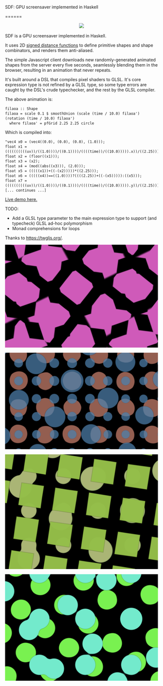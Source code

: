SDF: GPU screensaver implemented in Haskell

======

<p align="center">
  <img src="https://raw.githubusercontent.com/GregoryTravis/sdf/master/images/screencast.gif">
</p>

SDF is a GPU screensaver implemented in Haskell.

It uses 2D [signed distance
functions](https://iquilezles.org/www/articles/distfunctions2d/distfunctions2d.htm)
to define primitive shapes and shape combinators, and renders them anti-aliased.

The simple Javascript client downloads new randomly-generated animated shapes
from the server every five seconds, seamlessly blending them in the browser,
resulting in an animation that never repeats.

It's built around a DSL that compiles pixel shaders to GLSL. It's core
expression type is not refined by a GLSL type, so some type errors are caught by
the DSL's crude typechecker, and the rest by the GLSL compiler.

The above animation is:

```
filaoa :: Shape
filaoa = scale 0.1 $ smoothUnion (scale (time / 10.0) filaoa') (rotation (time / 10.0) filaoa')
  where filaoa' = pfGrid 2.25 2.25 circle
```

Which is compiled into:

```
"vec4 x0 = (vec4((0.0), (0.0), (0.0), (1.0)));
float x1 = ((((((((((uv))/((1.0))))/((0.1))))/((((time))/((10.0))))).x))/((2.25)));
float x2 = (floor((x1)));
float x3 = (x2);
float x4 = (mod((abs((x3))), (2.0)));
float x5 = (((((x1))+((-(x2)))))*((2.25)));
float x6 = (((((x4))==((1.0))))?((((2.25))+((-(x5))))):((x5)));
float x7 = ((((((((((uv))/((1.0))))/((0.1))))/((((time))/((10.0))))).y))/((2.25)));
[... continues ...]
```

[Live demo here.](http://34.148.179.16:8000/infinity.html)

TODO:

* Add a GLSL type parameter to the main expression type to support (and typecheck) GLSL ad-hoc polymorphism
* Monad comprehensions for loops

Thanks to https://twgljs.org/.

<p align="center">
  <img src="https://raw.githubusercontent.com/GregoryTravis/sdf/main/images/ss0.png">
</p>

<p align="center">
  <img src="https://raw.githubusercontent.com/GregoryTravis/sdf/main/images/ss1.png">
</p>

<p align="center">
  <img src="https://raw.githubusercontent.com/GregoryTravis/sdf/main/images/ss2.png">
</p>

<p align="center">
  <img src="https://raw.githubusercontent.com/GregoryTravis/sdf/main/images/ss3.png">
</p>
